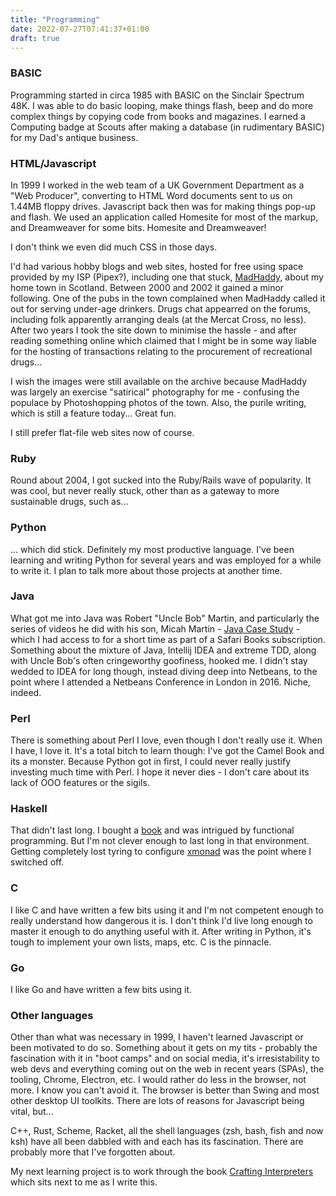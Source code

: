 ```yaml
---
title: "Programming"
date: 2022-07-27T07:41:37+01:00
draft: true
---
```


### BASIC

Programming started in circa 1985 with BASIC on the Sinclair Spectrum 48K. I was able to do basic looping, make things flash, beep and do more complex things by copying code from books and magazines. I earned a Computing badge at Scouts after making a database (in rudimentary BASIC) for my Dad's antique business.

### HTML/Javascript

In 1999 I worked in the web team of a UK Government Department as a "Web Producer", converting to HTML Word documents sent to us on 1.44MB floppy drives. Javascript back then was for making things pop-up and flash. We used an application called Homesite for most of the markup, and Dreamweaver for some bits. Homesite and Dreamweaver!

I don't think we even did much CSS in those days.

I'd had various hobby blogs and web sites, hosted for free using space provided by my ISP (Pipex?), including one that stuck, [MadHaddy](https://web.archive.org/web/20020216192240/http://www.madhaddy.com/), about my home town in Scotland. Between 2000 and 2002 it gained a minor following. One of the pubs in the town complained when MadHaddy called it out for serving under-age drinkers. Drugs chat appearred on the forums, including folk apparently arranging deals (at the Mercat Cross, no less). After two years I took the site down to minimise the hassle - and after reading something online which claimed that I might be in some way liable for the hosting of transactions relating to the procurement of recreational drugs...

I wish the images were still available on the archive because MadHaddy was largely an exercise "satirical" photography for me - confusing the populace by Photoshopping photos of the town. Also, the purile writing, which is still a feature today... Great fun.

I still prefer flat-file web sites now of course.

### Ruby

Round about 2004, I got sucked into the Ruby/Rails wave of popularity. It was cool, but never really stuck, other than as a gateway to more sustainable drugs, such as...

### Python

... which did stick. Definitely my most productive language. I've been learning and writing Python for several years and was employed for a while to write it. I plan to talk more about those projects at another time.

### Java

What got me into Java was Robert "Uncle Bob" Martin, and particularly the series of videos he did with his son, Micah Martin - [Java Case Study](https://cleancoders.com/series/java-case-study) - which I had access to for a short time as part of a Safari Books subscription. Something about the mixture of Java, Intellij IDEA and extreme TDD, along with Uncle Bob's often cringeworthy goofiness, hooked me. I didn't stay wedded to IDEA for long though, instead diving deep into Netbeans, to the point where I attended a Netbeans Conference in London in 2016. Niche, indeed.

### Perl

There is something about Perl I love, even though I don't really use it. When I have, I love it. It's a total bitch to learn though: I've got the Camel Book and its a monster. Because Python got in first, I could never really justify investing much time with Perl. I hope it never dies - I don't care about its lack of OOO features or the sigils.

### Haskell

That didn't last long. I bought a [book](https://haskellbook.com/) and was intrigued by functional programming. But I'm not clever enough to last long in that environment. Getting completely lost tyring to configure [xmonad](https://hackage.haskell.org/package/xmonad) was the point where I switched off.

### C

I like C and have written a few bits using it and I'm not competent enough to really understand how dangerous it is. I don't think I'd live long enough to master it enough to do anything useful with it. After writing in Python, it's tough to implement your own lists, maps, etc. C is the pinnacle.

### Go

I like Go and have written a few bits using it.

### Other languages

Other than what was necessary in 1999, I haven't learned Javascript or been motivated to do so. Something about it gets on my tits - probably the fascination with it in "boot camps" and on social media, it's irresistability to web devs and everything coming out on the web in recent years (SPAs), the tooling, Chrome, Electron, etc. I would rather do less in the browser, not more. I know you can't avoid it. The browser is better than Swing and most other desktop UI toolkits. There are lots of reasons for Javascript being vital, but...

C++, Rust, Scheme, Racket, all the shell languages (zsh, bash, fish and now ksh) have all been dabbled with and each has its fascination. There are probably more that I've forgotten about.

My next learning project is to work through the book [Crafting Interpreters](https://craftinginterpreters.com/) which sits next to me as I write this.

